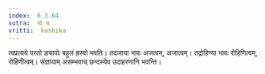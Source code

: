 ```yaml
---
index:  6.3.64
sutra:  त्वे च
vritti:  kashika 
---
```


त्वप्रत्यये परतो ङ्यापोः बहुलं ह्रस्वो भवति। तदजाया भावः अजत्वम्, अजात्वम्। तद्रोहिण्या भावः रोहिणित्वम्, रोहिणीत्वम्। संज्ञायाम् असम्भवाच् छन्दस्येव उदाहरणानि भवन्ति।

